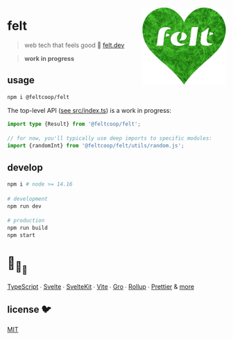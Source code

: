 [<img src="src/static/felt.png" align="right" width="192" height="178">](https://www.felt.dev)

# felt

> web tech that feels good 💚
> [felt.dev](https://www.felt.dev)

> **work in progress**

## usage

```bash
npm i @feltcoop/felt
```

The top-level API ([see src/index.ts](src/index.ts)) is a work in progress:

```ts
import type {Result} from '@feltcoop/felt';

// for now, you'll typically use deep imports to specific modules:
import {randomInt} from '@feltcoop/felt/utils/random.js';
```

## develop

```bash
npm i # node >= 14.16

# development
npm run dev

# production
npm run build
npm start
```

# :turtle:<sub>:turtle:</sub><sub><sub>:turtle:</sub></sub>

[TypeScript](https://github.com/microsoft/TypeScript) ∙
[Svelte](https://github.com/sveltejs/svelte) ∙
[SvelteKit](https://github.com/sveltejs/kit) ∙
[Vite](https://github.com/vitejs/vite) ∙
[Gro](https://github.com/feltcoop/gro) ∙
[Rollup](https://github.com/rollup/rollup) ∙
[Prettier](https://github.com/prettier/prettier)
& [more](package.json)

## license 🐦

[MIT](LICENSE)
